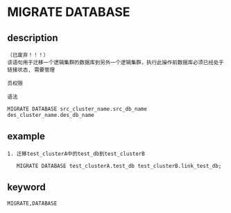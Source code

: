 <!-- 
Licensed to the Apache Software Foundation (ASF) under one
or more contributor license agreements.  See the NOTICE file
distributed with this work for additional information
regarding copyright ownership.  The ASF licenses this file
to you under the Apache License, Version 2.0 (the
"License"); you may not use this file except in compliance
with the License.  You may obtain a copy of the License at

  http://www.apache.org/licenses/LICENSE-2.0

Unless required by applicable law or agreed to in writing,
software distributed under the License is distributed on an
"AS IS" BASIS, WITHOUT WARRANTIES OR CONDITIONS OF ANY
KIND, either express or implied.  See the License for the
specific language governing permissions and limitations
under the License.
-->

# MIGRATE DATABASE
## description

    （已废弃！！！）
    该语句用于迁移一个逻辑集群的数据库到另外一个逻辑集群，执行此操作前数据库必须已经处于链接状态, 需要管理

    员权限

    语法

    MIGRATE DATABASE src_cluster_name.src_db_name des_cluster_name.des_db_name

## example

    1. 迁移test_clusterA中的test_db到test_clusterB
    
       MIGRATE DATABASE test_clusterA.test_db test_clusterB.link_test_db;

## keyword
    MIGRATE,DATABASE

